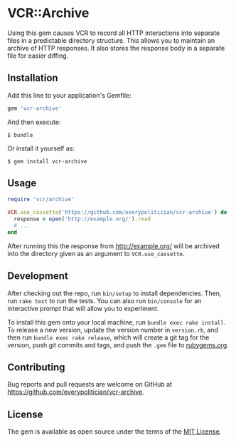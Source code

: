 # VCR::Archive

Using this gem causes VCR to record all HTTP interactions into separate files in a predictable directory structure. This allows you to maintain an archive of HTTP responses. It also stores the response body in a separate file for easier diffing.

## Installation

Add this line to your application's Gemfile:

```ruby
gem 'vcr-archive'
```

And then execute:

    $ bundle

Or install it yourself as:

    $ gem install vcr-archive

## Usage

```ruby
require 'vcr/archive'

VCR.use_cassette('https://github.com/everypolitician/vcr-archive') do
  response = open('http://example.org/').read
  # ...
end
```

After running this the response from http://example.org/ will be archived into the directory given as an argument to `VCR.use_cassette`.

## Development

After checking out the repo, run `bin/setup` to install dependencies. Then, run `rake test` to run the tests. You can also run `bin/console` for an interactive prompt that will allow you to experiment.

To install this gem onto your local machine, run `bundle exec rake install`. To release a new version, update the version number in `version.rb`, and then run `bundle exec rake release`, which will create a git tag for the version, push git commits and tags, and push the `.gem` file to [rubygems.org](https://rubygems.org).

## Contributing

Bug reports and pull requests are welcome on GitHub at https://github.com/everypolitician/vcr-archive.

## License

The gem is available as open source under the terms of the [MIT License](http://opensource.org/licenses/MIT).
